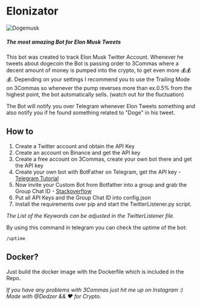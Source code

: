# Elonizator
![Dogemusk](https://www.businessinsider.in/thumb/msid-80920909,width-600,resizemode-4,imgsize-60876/stock-market/news/elon-musk-wants-major-holders-of-cryptocurrency-dogecoin-to-sell-most-of-their-coins/dogecoin-elon-musk.jpg)



##### The most amazing Bot for Elon Musk Tweets

This bot was created to track Elon Musk Twitter Account.
Whenever he tweets about dogecoin the Bot is passing order to 3Commas where a decent amount of money is pumped into the crypto, to get even more 💰💰💰.
Depending on your settings I recommend you to use the Trailing Mode on 3Commas so whenever the pump reverses more than ex.0.5% from the highest point, the bot automatically sells. (watch out for the fluctuation)

The Bot will notify you over Telegram whenever Elon Tweets something and also notify you if he found something related to "Doge" in his tweet.

## How to
1. Create a Twitter account and obtain the API Key
2. Create an account on Binance and get the API key
3. Create a free account on 3Commas, create your own bot there and get the API key
4. Create your own bot with BotFather on Telegram, get the API key - [Telegram Tutorial](https://core.telegram.org/bots#6-botfather)
5. Now invite your Custom Bot from Botfather into a group and grab the Group Chat ID - [Stackoverflow](https://stackoverflow.com/questions/32423837/telegram-bot-how-to-get-a-group-chat-id)
5. Put all API Keys and the Group Chat ID into config.json
7. Install the requirements over pip and start the TwitterListener.py script.

_The List of the Keywords can be adjusted in the TwitterListener file._

By using this command in telegram you can check the uptime of the bot:
```
/uptime
```
## Docker?
Just build the docker image with the Dockerfile which is included in the Repo.



_If you have any problems with 3Commas just hit me up on Instagram :)
Made with @Dedzer && ❤️ for Crypto._
